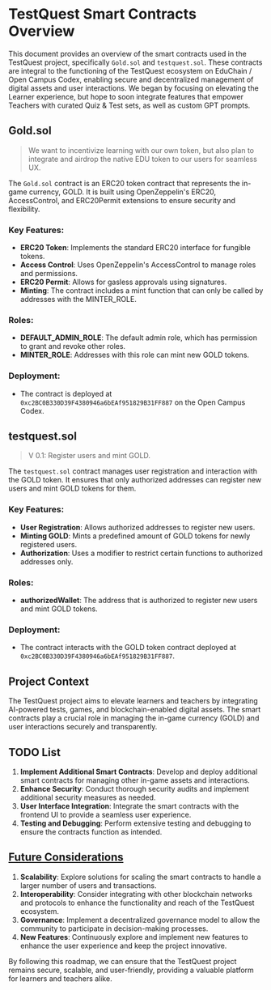 # TestQuest Smart Contracts Overview

This document provides an overview of the smart contracts used in the TestQuest project, specifically `Gold.sol` and `testquest.sol`. These contracts are integral to the functioning of the TestQuest ecosystem on EduChain / Open Campus Codex, enabling secure and decentralized management of digital assets and user interactions.  We began by focusing on elevating the Learner experience, but hope to soon integrate features that empower Teachers with curated Quiz & Test sets, as well as custom GPT prompts.

## Gold.sol

> We want to incentivize learning with our own token, but also plan to integrate and airdrop the native EDU token to our users for seamless UX.

The `Gold.sol` contract is an ERC20 token contract that represents the in-game currency, GOLD. It is built using OpenZeppelin's ERC20, AccessControl, and ERC20Permit extensions to ensure security and flexibility.

### Key Features:
- **ERC20 Token**: Implements the standard ERC20 interface for fungible tokens.
- **Access Control**: Uses OpenZeppelin's AccessControl to manage roles and permissions.
- **ERC20 Permit**: Allows for gasless approvals using signatures.
- **Minting**: The contract includes a mint function that can only be called by addresses with the MINTER_ROLE.

### Roles:
- **DEFAULT_ADMIN_ROLE**: The default admin role, which has permission to grant and revoke other roles.
- **MINTER_ROLE**: Addresses with this role can mint new GOLD tokens.

### Deployment:
- The contract is deployed at `0xc2BC0B330D39F4380946a6bEAf951829B31FF887` on the Open Campus Codex.

## testquest.sol

> V 0.1: Register users and mint GOLD. 

The `testquest.sol` contract manages user registration and interaction with the GOLD token. It ensures that only authorized addresses can register new users and mint GOLD tokens for them.

### Key Features:
- **User Registration**: Allows authorized addresses to register new users.
- **Minting GOLD**: Mints a predefined amount of GOLD tokens for newly registered users.
- **Authorization**: Uses a modifier to restrict certain functions to authorized addresses only.

### Roles:
- **authorizedWallet**: The address that is authorized to register new users and mint GOLD tokens.

### Deployment:
- The contract interacts with the GOLD token contract deployed at `0xc2BC0B330D39F4380946a6bEAf951829B31FF887`.

## Project Context

The TestQuest project aims to elevate learners and teachers by integrating AI-powered tests, games, and blockchain-enabled digital assets. The smart contracts play a crucial role in managing the in-game currency (GOLD) and user interactions securely and transparently.

## TODO List

1. **Implement Additional Smart Contracts**: Develop and deploy additional smart contracts for managing other in-game assets and interactions.
2. **Enhance Security**: Conduct thorough security audits and implement additional security measures as needed.
3. **User Interface Integration**: Integrate the smart contracts with the frontend UI to provide a seamless user experience.
4. **Testing and Debugging**: Perform extensive testing and debugging to ensure the contracts function as intended.

## [Future Considerations](./thoughts.md)

1. **Scalability**: Explore solutions for scaling the smart contracts to handle a larger number of users and transactions.
2. **Interoperability**: Consider integrating with other blockchain networks and protocols to enhance the functionality and reach of the TestQuest ecosystem.
3. **Governance**: Implement a decentralized governance model to allow the community to participate in decision-making processes.
4. **New Features**: Continuously explore and implement new features to enhance the user experience and keep the project innovative.

By following this roadmap, we can ensure that the TestQuest project remains secure, scalable, and user-friendly, providing a valuable platform for learners and teachers alike.
